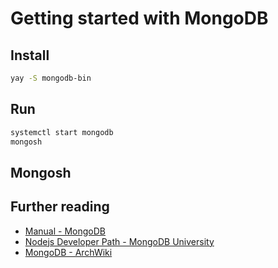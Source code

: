 # Getting started with MongoDB

## Install

```sh
yay -S mongodb-bin
```

## Run

```sh
systemctl start mongodb
mongosh
```

## Mongosh

## Further reading

- [Manual - MongoDB](https://www.mongodb.com/docs/manual/introduction/)
- [Nodejs Developer Path - MongoDB University](https://learn.mongodb.com/learning-paths/mongodb-nodejs-developer-path)
- [MongoDB - ArchWiki](https://wiki.archlinux.org/title/MongoDB)
